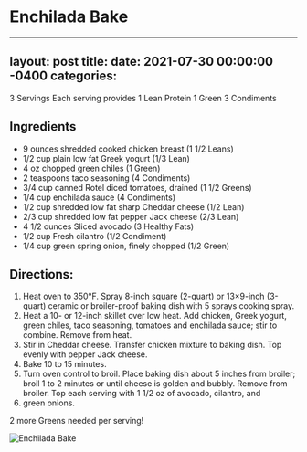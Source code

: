 # Enchilada Bake
---
layout: post
title: 
date:   2021-07-30 00:00:00 -0400
categories: 
---
3 Servings 
Each serving provides 
1 Lean Protein
1 Green
3 Condiments

## Ingredients 
* 9 ounces shredded cooked chicken breast (1 1/2 Leans)
* 1/2 cup plain low fat Greek yogurt (1/3 Lean)
* 4 oz chopped green chiles (1 Green)
* 2 teaspoons taco seasoning (4 Condiments)
* 3/4 cup canned Rotel diced tomatoes, drained (1 1/2 Greens)
* 1/4 cup enchilada sauce (4 Condiments)
* 1/2 cup shredded low fat sharp Cheddar cheese (1/2 Lean)
* 2/3 cup shredded low fat pepper Jack cheese (2/3 Lean)
* 4 1/2 ounces Sliced avocado (3 Healthy Fats)
* 1/2 cup Fresh cilantro (1/2 Condiment)
* 1/4 cup green spring onion, finely chopped (1/2 Green)

## Directions:
1. Heat oven to 350°F. Spray 8-inch square (2-quart) or 13×9-inch (3-quart) ceramic or broiler-proof baking dish with 5 sprays cooking spray.
2. Heat a 10- or 12-inch skillet over low heat. Add chicken, Greek yogurt, green chiles, taco seasoning, tomatoes and enchilada sauce; stir to combine. Remove from heat.
3. Stir in Cheddar cheese. Transfer chicken mixture to baking dish. Top evenly with pepper Jack cheese.
4. Bake 10 to 15 minutes.
5. Turn oven control to broil. Place baking dish about 5 inches from broiler; broil 1 to 2 minutes or until cheese is golden and bubbly. Remove from broiler. Top each serving with 1 1/2 oz of avocado, cilantro, and 
6. green onions. 

2 more Greens needed per serving!

![Enchilada Bake](/images/Enchilada%20Bake.png)

